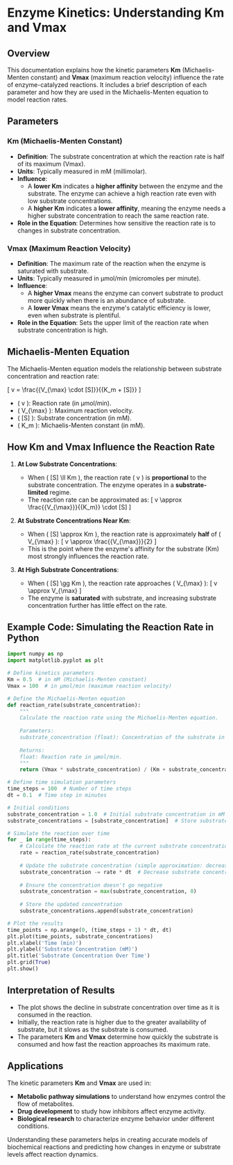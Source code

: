 # Enzyme Kinetics: Understanding Km and Vmax

## Overview

This documentation explains how the kinetic parameters **Km** (Michaelis-Menten constant) and **Vmax** (maximum reaction velocity) influence the rate of enzyme-catalyzed reactions. It includes a brief description of each parameter and how they are used in the Michaelis-Menten equation to model reaction rates.

## Parameters

### Km (Michaelis-Menten Constant)
- **Definition**: The substrate concentration at which the reaction rate is half of its maximum (Vmax).
- **Units**: Typically measured in mM (millimolar).
- **Influence**:
  - A **lower Km** indicates a **higher affinity** between the enzyme and the substrate. The enzyme can achieve a high reaction rate even with low substrate concentrations.
  - A **higher Km** indicates a **lower affinity**, meaning the enzyme needs a higher substrate concentration to reach the same reaction rate.
- **Role in the Equation**: Determines how sensitive the reaction rate is to changes in substrate concentration.

### Vmax (Maximum Reaction Velocity)
- **Definition**: The maximum rate of the reaction when the enzyme is saturated with substrate.
- **Units**: Typically measured in μmol/min (micromoles per minute).
- **Influence**:
  - A **higher Vmax** means the enzyme can convert substrate to product more quickly when there is an abundance of substrate.
  - A **lower Vmax** means the enzyme's catalytic efficiency is lower, even when substrate is plentiful.
- **Role in the Equation**: Sets the upper limit of the reaction rate when substrate concentration is high.

## Michaelis-Menten Equation

The Michaelis-Menten equation models the relationship between substrate concentration and reaction rate:

\[
v = \frac{{V_{\max} \cdot [S]}}{{K_m + [S]}}
\]

- \( v \): Reaction rate (in μmol/min).
- \( V_{\max} \): Maximum reaction velocity.
- \( [S] \): Substrate concentration (in mM).
- \( K_m \): Michaelis-Menten constant (in mM).

## How Km and Vmax Influence the Reaction Rate

1. **At Low Substrate Concentrations**:
   - When \( [S] \ll Km \), the reaction rate \( v \) is **proportional** to the substrate concentration. The enzyme operates in a **substrate-limited** regime.
   - The reaction rate can be approximated as:
     \[
     v \approx \frac{{V_{\max}}}{{K_m}} \cdot [S]
     \]

2. **At Substrate Concentrations Near Km**:
   - When \( [S] \approx Km \), the reaction rate is approximately **half** of \( V_{\max} \):
     \[
     v \approx \frac{{V_{\max}}}{2}
     \]
   - This is the point where the enzyme's affinity for the substrate (Km) most strongly influences the reaction rate.

3. **At High Substrate Concentrations**:
   - When \( [S] \gg Km \), the reaction rate approaches \( V_{\max} \):
     \[
     v \approx V_{\max}
     \]
   - The enzyme is **saturated** with substrate, and increasing substrate concentration further has little effect on the rate.

## Example Code: Simulating the Reaction Rate in Python

```python
import numpy as np
import matplotlib.pyplot as plt

# Define kinetics parameters
Km = 0.5  # in mM (Michaelis-Menten constant)
Vmax = 100  # in μmol/min (maximum reaction velocity)

# Define the Michaelis-Menten equation
def reaction_rate(substrate_concentration):
    """
    Calculate the reaction rate using the Michaelis-Menten equation.
    
    Parameters:
    substrate_concentration (float): Concentration of the substrate in mM.
    
    Returns:
    float: Reaction rate in μmol/min.
    """
    return (Vmax * substrate_concentration) / (Km + substrate_concentration)

# Define time simulation parameters
time_steps = 100  # Number of time steps
dt = 0.1  # Time step in minutes

# Initial conditions
substrate_concentration = 1.0  # Initial substrate concentration in mM
substrate_concentrations = [substrate_concentration]  # Store substrate concentration over time

# Simulate the reaction over time
for _ in range(time_steps):
    # Calculate the reaction rate at the current substrate concentration
    rate = reaction_rate(substrate_concentration)
    
    # Update the substrate concentration (simple approximation: decrease substrate as it's consumed)
    substrate_concentration -= rate * dt  # Decrease substrate concentration based on reaction rate
    
    # Ensure the concentration doesn't go negative
    substrate_concentration = max(substrate_concentration, 0)
    
    # Store the updated concentration
    substrate_concentrations.append(substrate_concentration)

# Plot the results
time_points = np.arange(0, (time_steps + 1) * dt, dt)
plt.plot(time_points, substrate_concentrations)
plt.xlabel('Time (min)')
plt.ylabel('Substrate Concentration (mM)')
plt.title('Substrate Concentration Over Time')
plt.grid(True)
plt.show()
```

## Interpretation of Results

- The plot shows the decline in substrate concentration over time as it is consumed in the reaction.
- Initially, the reaction rate is higher due to the greater availability of substrate, but it slows as the substrate is consumed.
- The parameters **Km** and **Vmax** determine how quickly the substrate is consumed and how fast the reaction approaches its maximum rate.

## Applications

The kinetic parameters **Km** and **Vmax** are used in:
- **Metabolic pathway simulations** to understand how enzymes control the flow of metabolites.
- **Drug development** to study how inhibitors affect enzyme activity.
- **Biological research** to characterize enzyme behavior under different conditions.

Understanding these parameters helps in creating accurate models of biochemical reactions and predicting how changes in enzyme or substrate levels affect reaction dynamics.
